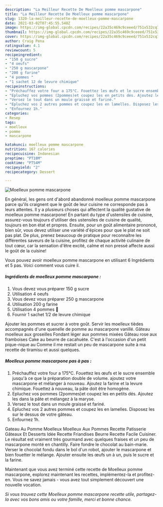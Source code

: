 ```yaml
---
description: "La Meilleur Recette De Moelleux pomme mascarpone"
title: "La Meilleur Recette De Moelleux pomme mascarpone"
slug: 1320-la-meilleur-recette-de-moelleux-pomme-mascarpone
date: 2021-03-02T07:45:55.548Z
image: https://img-global.cpcdn.com/recipes/22a35c469c9ceeed/751x532cq70/moelleux-pomme-mascarpone-photo-principale-de-la-recette.jpg
thumbnail: https://img-global.cpcdn.com/recipes/22a35c469c9ceeed/751x532cq70/moelleux-pomme-mascarpone-photo-principale-de-la-recette.jpg
cover: https://img-global.cpcdn.com/recipes/22a35c469c9ceeed/751x532cq70/moelleux-pomme-mascarpone-photo-principale-de-la-recette.jpg
author: Craig Pena
ratingvalue: 4.1
reviewcount: 5
recipeingredient:
- "150 g sucre"
- "4 oeufs"
- "250 g mascarpone"
- "200 g farine"
- "4 pommes "
- "1 sachet 12 de levure chimique"
recipeinstructions:
- "Préchauffez votre four a 175°C. Fouettez les œufs et le sucre ensemble jusqu&#39;à ce que la préparation double de volume. ajoutez votre mascarpone et mélanger à nouveau. Ajoutez la farine et la levure chimique. Fouettez à nouveau, la pâte doit être homogène."
- "Epluchez vos pommes (2pommes)et coupez les en petits dés. Ajoutez les dans la pâte et mélangez à la maryse."
- "Versez le tout dans un moule graissé et fariné."
- "Epluchez vos 2 autres pommes et coupez les en lamelles. Disposez les sur le dessus de votre gâteau."
- "Enfournez 1h."
categories:
- Resep
tags:
- moelleux
- pomme
- mascarpone

katakunci: moelleux pomme mascarpone 
nutrition: 167 calories
recipecuisine: Indonesian
preptime: "PT18M"
cooktime: "PT54M"
recipeyield: "2"
recipecategory: Dessert

---
```



![Moelleux pomme mascarpone](https://img-global.cpcdn.com/recipes/22a35c469c9ceeed/751x532cq70/moelleux-pomme-mascarpone-photo-principale-de-la-recette.jpg)

En général, les gens ont d'abord abandonné moelleux pomme mascarpone parce qu'ils craignent que le goût de leur cuisine ne corresponde pas à leurs attentes. Il y a plusieurs choses qui affectent la qualité gustative de moelleux pomme mascarpone! En partant du type d'ustensiles de cuisine, assurez-vous toujours d'utiliser des ustensiles de cuisine de qualité, toujours en bon état et propres. Ensuite, pour un goût alimentaire prononcé, bien sûr, vous devez utiliser une variété d'épices pour que le plat ne soit pas plat. De plus, prenez beaucoup de pratique pour reconnaître les différentes saveurs de la cuisine, profitez de chaque activité culinaire de tout cœur, car la sensation d'être excité, calme et non pressé affecte aussi le goût de la cuisine!

<!--inarticleads1-->

Vous pouvez avoir moelleux pomme mascarpone en utilisant 6 Ingrédients et 5 pas. Voici comment vous cuire il.

##### Ingrédients de moelleux pomme mascarpone :

1. Vous devez vous préparer 150 g sucre
1. Utilisation 4 oeufs
1. Vous devez vous préparer 250 g mascarpone
1. Utilisation 200 g farine
1. Utilisation 4 pommes 🍏
1. Fournir 1 sachet 1/2 de levure chimique


Ajouter les pommes et sucrer à votre goût. Servir les moelleux tièdes accompagnés d&#39;une quenelle de pomme au mascarpone vanillé. Gâteau moelleux aux groseilles Fondant léger aux pommes mixées Gâteau rose aux framboises Cake au beurre de cacahuète. C&#39;est à l&#39;occasion d&#39;un petit pique-nique au Comme il me restait un peu de mascarpone suite à ma recette de tiramisu et aussi quelques. 

<!--inarticleads2-->

##### Moelleux pomme mascarpone pas à pas :

1. Préchauffez votre four a 175°C. Fouettez les œufs et le sucre ensemble jusqu&#39;à ce que la préparation double de volume. ajoutez votre mascarpone et mélanger à nouveau. Ajoutez la farine et la levure chimique. Fouettez à nouveau, la pâte doit être homogène.
1. Epluchez vos pommes (2pommes)et coupez les en petits dés. Ajoutez les dans la pâte et mélangez à la maryse.
1. Versez le tout dans un moule graissé et fariné.
1. Epluchez vos 2 autres pommes et coupez les en lamelles. Disposez les sur le dessus de votre gâteau.
1. Enfournez 1h.


Gateau Au Pomme Moelleux Moelleux Aux Pommes Recette Patisserie Gâteaux Et Desserts Idée Recette Friandises Beurre Recette Facile Cuisiner. Le résultat est vraiment très gourmand avec quelques fraises et un peu de mascarpone monté en chantilly. Faire fondre le chocolat au bain-marie. Verser le chocolat fondu dans le bol d&#39;un robot, ajouter le mascarpone et bien fouetter le mélange. Ajouter ensuite les œufs un à un, puis le sucre et la farine. 

<!--inarticleads1-->

<p>
Maintenant que vous avez terminé cette recette de Moelleux pomme mascarpone, explorez maintenant les recettes, implémentez-la et profitez-en. Vous ne savez jamais - vous avez tout simplement découvert une nouvelle vocation.
</p>

<p>
<i>Si vous trouvez cette Moelleux pomme mascarpone recette utile, partagez-la avec vos bons amis ou votre famille, merci et bonne chance.</i>
</p>
